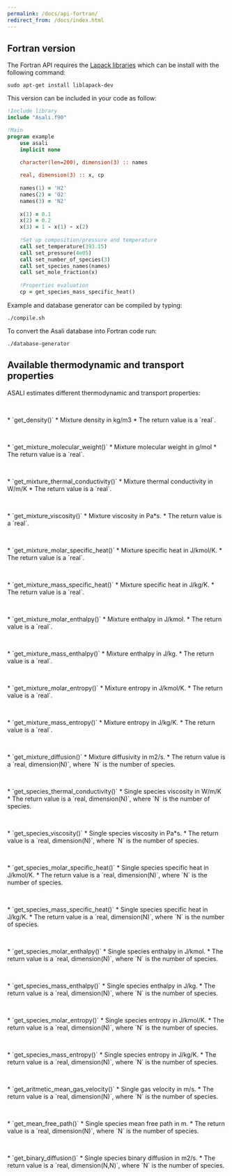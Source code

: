 ```yaml
---
permalink: /docs/api-fortran/
redirect_from: /docs/index.html
---
```


## **Fortran version**
The Fortran API requires the [Lapack libraries](http://www.netlib.org/lapack/) which can be install with the following command:

```
sudo apt-get install liblapack-dev
``` 
This version can be included in your code as follow:  
```fortran
!Include library
include "Asali.f90"

!Main
program example
    use asali
    implicit none

    character(len=200), dimension(3) :: names
    
    real, dimension(3) :: x, cp
    
    names(1) = 'H2'
    names(2) = 'O2'
    names(3) = 'N2'
    
    x(1) = 0.1
    x(2) = 0.2
    x(3) = 1 - x(1) - x(2)
    
    !Set up composition/pressure and temperature
    call set_temperature(393.15)
    call set_pressure(4e05)
    call set_number_of_species(3)
    call set_species_names(names)
    call set_mole_fraction(x)
    
    !Properties evaluation
    cp = get_species_mass_specific_heat()
```

Example and database generator can be compiled by typing:
```
./compile.sh
```

To convert the Asali database into Fortran code run:
```
./database-generator
```
## Available thermodynamic and transport properties
ASALI estimates different thermodynamic and transport properties:
<p>&nbsp;</p>
* `get_density()`
    * Mixture density in kg/m3
    * The return value is a `real`.
<p>&nbsp;</p>
* `get_mixture_molecular_weight()`
    * Mixture molecular weight in g/mol
    * The return value is a `real`.  
<p>&nbsp;</p>
* `get_mixture_thermal_conductivity()`
    * Mixture thermal conductivity in W/m/K
    * The return value is a `real`.  
<p>&nbsp;</p>
* `get_mixture_viscosity()`
    * Mixture viscosity in Pa*s.
    * The return value is a `real`.  
<p>&nbsp;</p>
* `get_mixture_molar_specific_heat()`
    * Mixture specific heat in J/kmol/K.
    * The return value is a `real`.  
<p>&nbsp;</p>
* `get_mixture_mass_specific_heat()`
    * Mixture specific heat in J/kg/K.
    * The return value is a `real`.  
<p>&nbsp;</p>
* `get_mixture_molar_enthalpy()`
    * Mixture enthalpy in J/kmol.
    * The return value is a `real`.  
<p>&nbsp;</p>
* `get_mixture_mass_enthalpy()`
    * Mixture enthalpy in J/kg.
    * The return value is a `real`.  
<p>&nbsp;</p>
* `get_mixture_molar_entropy()`
    * Mixture entropy in J/kmol/K.
    * The return value is a `real`.  
<p>&nbsp;</p>
* `get_mixture_mass_entropy()`
    * Mixture entropy in J/kg/K.
    * The return value is a `real`.  
<p>&nbsp;</p>
* `get_mixture_diffusion()`
    * Mixture diffusivity in m2/s. 
    * The return value is a `real, dimension(N)`, where `N` is the number of species.  
<p>&nbsp;</p>
* `get_species_thermal_conductivity()`
    * Single species viscosity in W/m/K
    * The return value is a `real, dimension(N)`, where `N` is the number of species.  
<p>&nbsp;</p>
* `get_species_viscosity()`
    * Single species viscosity in Pa*s.
    * The return value is a `real, dimension(N)`, where `N` is the number of species.  
<p>&nbsp;</p>
* `get_species_molar_specific_heat()`
    * Single species specific heat in J/kmol/K.
    * The return value is a `real, dimension(N)`, where `N` is the number of species.  
<p>&nbsp;</p>
* `get_species_mass_specific_heat()`
    * Single species specific heat in J/kg/K.
    * The return value is a `real, dimension(N)`, where `N` is the number of species.  
<p>&nbsp;</p>
* `get_species_molar_enthalpy()`
    * Single species enthalpy in J/kmol.
    * The return value is a `real, dimension(N)`, where `N` is the number of species.  
<p>&nbsp;</p>
* `get_species_mass_enthalpy()`
    * Single species enthalpy in J/kg. 
    * The return value is a `real, dimension(N)`, where `N` is the number of species.  
<p>&nbsp;</p>
* `get_species_molar_entropy()`
    * Single species entropy in J/kmol/K.
    * The return value is a `real, dimension(N)`, where `N` is the number of species.  
<p>&nbsp;</p>
* `get_species_mass_entropy()`
    * Single species entropy in J/kg/K.
    * The return value is a `real, dimension(N)`, where `N` is the number of species.  
<p>&nbsp;</p>
* `get_aritmetic_mean_gas_velocity()`
    * Single gas velocity in m/s. 
    * The return value is a `real, dimension(N)`, where `N` is the number of species.  
<p>&nbsp;</p>
* `get_mean_free_path()`
    * Single species mean free path in m.
    * The return value is a `real, dimension(N)`, where `N` is the number of species.  
<p>&nbsp;</p>
* `get_binary_diffusion()`
    * Single species binary diffusion in m2/s.
    * The return value is a `real, dimension(N,N)`, where `N` is the number of species.